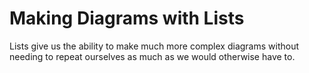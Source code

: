 # Making Diagrams with Lists

Lists give us the ability to make much more complex diagrams without needing to
repeat ourselves as much as we would otherwise have to.
